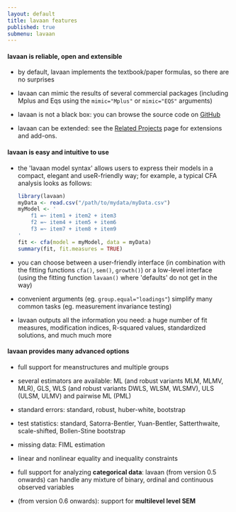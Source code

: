 ```yaml
---
layout: default
title: lavaan features
published: true
submenu: lavaan
---
```


#### lavaan is reliable, open and extensible ####

- by default, lavaan implements the textbook/paper formulas, so there are no
surprises

- lavaan can mimic the results of several commercial packages (including Mplus
and Eqs using the `mimic="Mplus"` or `mimic="EQS"`
arguments)

- lavaan is not a black box: you can browse the source code on [GitHub](https://github.com/yrosseel/lavaan/)

- lavaan can be extended: see the [Related Projects](/resources/related.html)
page for extensions and add-ons.

#### lavaan is easy and intuitive to use ####

- the 'lavaan model syntax' allows users to express their models in a compact,
elegant and useR-friendly way; for example, a typical CFA analysis looks
as follows:

    ```r
    library(lavaan)
    myData <- read.csv("/path/to/mydata/myData.csv")
    myModel <- ' 
        f1 =~ item1 + item2 + item3
        f2 =~ item4 + item5 + item6
        f3 =~ item7 + item8 + item9
    '
    fit <- cfa(model = myModel, data = myData)
    summary(fit, fit.measures = TRUE)
    ```

- you can choose between a user-friendly interface (in combination with the
fitting functions `cfa()`, `sem()`, `growth()`) or a low-level interface (using
the fitting function `lavaan()` where 'defaults' do not get in the way)

- convenient arguments (eg. `group.equal="loadings"`) simplify many common tasks
(eg. measurement invariance testing)

- lavaan outputs all the information you need: a huge number of fit measures,
modification indices, R-squared values, standardized solutions, and much much
more

#### lavaan provides many advanced options ####

- full support for meanstructures and multiple groups

- several estimators are available: ML (and robust variants MLM, MLMV, MLR),
GLS, WLS (and robust variants DWLS, WLSM, WLSMV), ULS (ULSM, ULMV) and
  pairwise ML (PML)

- standard errors: standard, robust, huber-white, bootstrap

- test statistics: standard, Satorra-Bentler, Yuan-Bentler, Satterthwaite,
scale-shifted, Bollen-Stine bootstrap

- missing data: FIML estimation

- linear and nonlinear equality and inequality constraints

- full support for analyzing **categorical data**: lavaan (from version 0.5 onwards) can handle any mixture of binary, ordinal
and continuous observed variables

- (from version 0.6 onwards): support for **multilevel level SEM**
